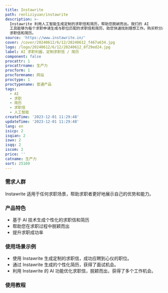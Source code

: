 ```yaml
---
title: Instawrite
path: renliziyuan/instawrite
description: >-
  Instawrite 利用人工智能生成定制的求职信和简历，帮助您脱颖而出。我们的 AI
  工具能够为每个求职申请生成与职位匹配的求职信和简历，助您快速找到理想工作。购买积分后，您可以随时使用 Instawrite 来生成最佳的 AI
  求职信和简历。
source: 'https://www.instawrite.in/'
cover: /cover/20240612/6/12/20240612_f467a634.jpg
logo: /logo/20240612/6/12/20240612_8f29ed24.jpg
label: AI 求职利器，定制求职信 / 简历
component: false
procattr: 1
procattrname: 生产力
procform: 1
procformname: 网站
proctype: 1
proctypename: 普通产品
tags:
  - AI
  - 求职
  - 简历
  - 求职信
  - 人工智能
createTime: '2023-12-01 11:29:48'
updateTime: '2023-12-01 11:29:48'
lang: en
isicp: 2
isqian: 2
iswx: 2
isqq: 2
iscom: 2
price: ''
catname: 生产力
sort: 25169
---
```




### 需求人群
Instawrite 适用于任何求职场景，帮助求职者更好地展示自己的优势和能力。

### 产品特色
- 基于 AI 技术生成个性化的求职信和简历
- 帮助您在求职过程中脱颖而出
- 提升求职成功率

### 使用场景示例
- 使用 Instawrite 生成定制的求职信，成功应聘到心仪的职位。
- 通过 Instawrite 生成的个性化简历，获得了面试机会。
- 利用 Instawrite 的 AI 功能优化求职信，脱颖而出，获得了多个工作机会。

### 使用教程


  
